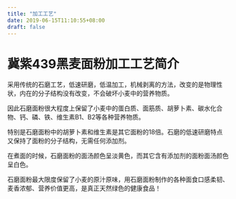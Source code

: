 ```yaml
---
title: "加工工艺"
date: 2019-06-15T11:10:55+08:00
draft: false
---
```


冀紫439黑麦面粉加工工艺简介
===========================

采用传统的石磨工艺，低速研磨，低温加工，机械剥离的方法，改变的是物理性状，内在的分子结构没有改变，不会破坏小麦中的营养物质。

因此石磨面粉很大程度上保留了小麦中的蛋白质、面筋质、胡萝卜素、碳水化合物、钙、磷、铁、维生素B1、B2等各种营养物质。

特别是石磨面粉中的胡萝卜素和维生素是其它面粉的18倍。石磨的低速研磨特点又保持了面粉的分子结构，无需任何添加剂。

在煮面的时候，石磨面粉的面汤颜色呈淡黄色，而其它含有添加剂的面粉面汤颜色呈白色。

石磨面粉最大限度保留了小麦的原汁原味，用石磨面粉制作的各种面食口感柔韧、麦香浓郁、营养价值更高，是真正天然绿色的健康食品！
